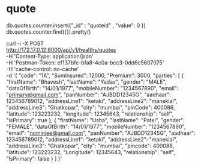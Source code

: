 # quote

db.quotes.counter.insert({"_id" : "quoteid" , "value": 0 })
db.quotes.counter.find({}).pretty()

curl -i -X POST \
  http://172.17.0.12:8000/api/v1/healths/quotes \
  -H 'Content-Type: application/json' \
  -H 'Postman-Token: ef137bfc-bfa8-4c0a-bcc3-0dd6c5607075' \
  -H 'cache-control: no-cache' \
  -d '{
    "code": "1A",
    "SumInsured": 12000,
    "Premium": 3000,
    "parties": [
        {
            "firstName": "Bhavesh",
            "lastName": "Yadav",
            "gender": "MALE",
            "dataOfBirth": "14/01/1977",
            "mobileNumber": "1234567890",
            "email": "primary@gmail.com",
            "panNumber": "AJBDD12345G",
            "aadhaar": 123456789012,
            "addressLine1": "ketaki",
            "addressLine2": "maneklal",
            "addressLine3": "Ghatkopar",
            "city": "mumbai",
            "pinCode": 400086,
            "latitude": 123223232,
            "longitude": 12345643,
            "relationship": "self",
            "isPrimary": true
        },
        {
            "firstName": "Usha",
            "lastName": "Patel",
            "gender": "FEMALE",
            "dataOfBirth": "14/01/1977",
            "mobileNumber": "1234567890",
            "email": "nominiee@gmail.com",
            "panNumber": "AJBDD12345G",
            "aadhaar": 123456789012,
            "addressLine1": "ketaki",
            "addressLine2": "maneklal",
            "addressLine3": "Ghatkopar",
            "city": "mumbai",
            "pincode": 400086,
            "latitude": 123223232,
            "Longitude": 12345643,
            "relationship": "self",
            "IsPrimary": false
        }
    ]
}'